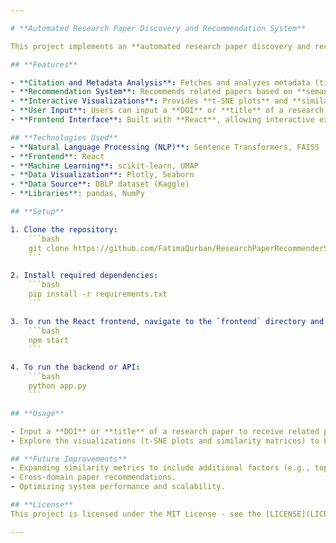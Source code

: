 ```yaml
---

# **Automated Research Paper Discovery and Recommendation System**

This project implements an **automated research paper discovery and recommendation system** that leverages **Natural Language Processing (NLP)** techniques and **citation/metadata analysis** to assist researchers in quickly discovering relevant academic papers. The system uses advanced **embedding models**, specifically **Sentence Transformers**, and **FAISS** (Facebook AI Similarity Search) for efficient paper recommendations based on semantic similarity.

## **Features**

- **Citation and Metadata Analysis**: Fetches and analyzes metadata (titles, authors, abstracts, citations) from research papers.
- **Recommendation System**: Recommends related papers based on **semantic similarity** using **Sentence Transformers** (all-MiniLM-L6-v2) for embeddings and **FAISS** for fast similarity searches.
- **Interactive Visualizations**: Provides **t-SNE plots** and **similarity matrices** to visualize relationships between papers.
- **User Input**: Users can input a **DOI** or **title** of a research paper to receive personalized recommendations.
- **Frontend Interface**: Built with **React**, allowing interactive exploration of recommendations and metadata.

## **Technologies Used**
- **Natural Language Processing (NLP)**: Sentence Transformers, FAISS
- **Frontend**: React
- **Machine Learning**: scikit-learn, UMAP
- **Data Visualization**: Plotly, Seaborn
- **Data Source**: DBLP dataset (Kaggle)
- **Libraries**: pandas, NumPy

## **Setup**

1. Clone the repository:
    ```bash
    git clone https://github.com/FatimaQurban/ResearchPaperRecommenderSystem.git
    ```

2. Install required dependencies:
    ```bash
    pip install -r requirements.txt
    ```

3. To run the React frontend, navigate to the `frontend` directory and run:
    ```bash
    npm start
    ```

4. To run the backend or API:
    ```bash
    python app.py
    ```

## **Usage**

- Input a **DOI** or **title** of a research paper to receive related paper recommendations.
- Explore the visualizations (t-SNE plots and similarity matrices) to better understand the relationships between papers.

## **Future Improvements**
- Expanding similarity metrics to include additional factors (e.g., topics, keywords).
- Cross-domain paper recommendations.
- Optimizing system performance and scalability.

## **License**
This project is licensed under the MIT License - see the [LICENSE](LICENSE) file for details.

---
```

